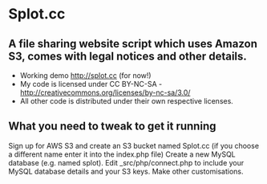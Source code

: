 Splot.cc
==============

A file sharing website script which uses Amazon S3, comes with legal notices and other details.
--------------

- Working demo http://splot.cc (for now!)
- My code is licensed under CC BY-NC-SA - http://creativecommons.org/licenses/by-nc-sa/3.0/
- All other code is distributed under their own respective licenses.


What you need to tweak to get it running
--------------
Sign up for AWS S3 and create an S3 bucket named Splot.cc (if you choose a different name enter it into the index.php file)
Create a new MySQL database (e.g. named splot).
Edit _src/php/connect.php to include your MySQL database details and your S3 keys.
Make other customisations.
